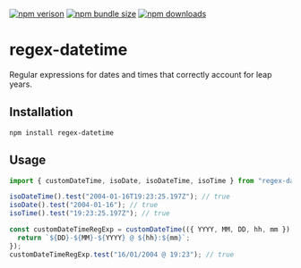 [npm]: https://www.npmjs.com/package/regex-datetime

[![npm verison](https://img.shields.io/npm/v/regex-datetime)][npm]
[![npm bundle size](https://img.shields.io/bundlephobia/min/regex-datetime)][npm]
[![npm downloads](https://img.shields.io/npm/dm/regex-datetime)][npm]

# regex-datetime

Regular expressions for dates and times that correctly account for leap years.


## Installation

```
npm install regex-datetime
```

## Usage

```ts
import { customDateTime, isoDate, isoDateTime, isoTime } from "regex-datetime";

isoDateTime().test("2004-01-16T19:23:25.197Z"); // true
isoDate().test("2004-01-16"); // true
isoTime().test("19:23:25.197Z"); // true

const customDateTimeRegExp = customDateTime(({ YYYY, MM, DD, hh, mm }) => {
  return `${DD}-${MM}-${YYYY} @ ${hh}:${mm}`;
});
customDateTimeRegExp.test("16/01/2004 @ 19:23"); // true
```